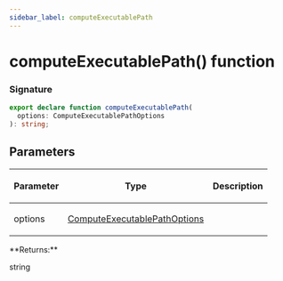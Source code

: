```yaml
---
sidebar_label: computeExecutablePath
---
```


# computeExecutablePath() function

### Signature

```typescript
export declare function computeExecutablePath(
  options: ComputeExecutablePathOptions
): string;
```

## Parameters

<table><thead><tr><th>

Parameter

</th><th>

Type

</th><th>

Description

</th></tr></thead>
<tbody><tr><td>

options

</td><td>

[ComputeExecutablePathOptions](./browsers.options.md)

</td><td>

</td></tr>
</tbody></table>
**Returns:**

string
